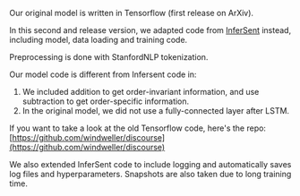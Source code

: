 Our original model is written in Tensorflow (first release on ArXiv).

In this second and release version, we adapted code from [InferSent](https://github.com/facebookresearch/InferSent) instead, 
including model, data loading and training code. 

Preprocessing is done with StanfordNLP tokenization. 

Our model code is different from Infersent code in:
1. We included addition to get order-invariant information, and use 
subtraction to get order-specific information.
2. In the original model, we did not use a fully-connected layer after
LSTM.


If you want to take a look at the old Tensorflow code, here's the repo: [https://github.com/windweller/discourse](https://github.com/windweller/discourse)

We also extended InferSent code to include logging and automatically saves log files and hyperparameters.
Snapshots are also taken due to long training time.